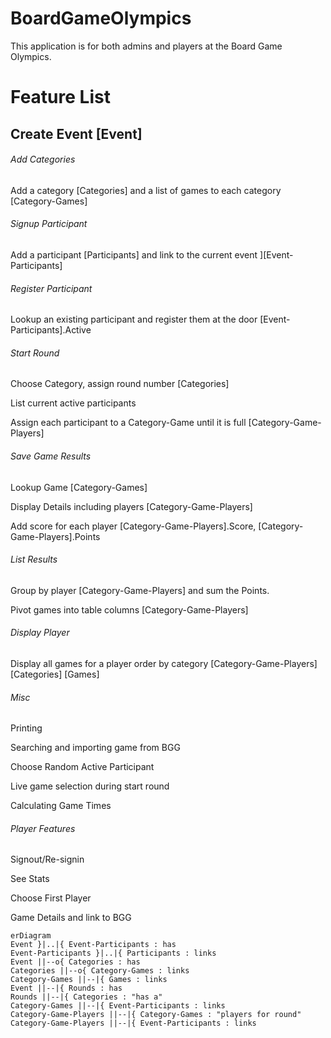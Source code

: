 # BoardGameOlympics
This application is for both admins and players at the Board Game Olympics. 

# Feature List
## Create Event [Event]

###### Add Categories
Add a category [Categories] and a list of games to each category [Category-Games]

###### Signup Participant
Add a participant [Participants] and link to the current event ][Event-Participants]

###### Register Participant
Lookup an existing participant and register them at the door [Event-Participants].Active

###### Start Round
Choose Category, assign round number [Categories]

List current active participants

Assign each participant to a Category-Game until it is full [Category-Game-Players]

###### Save Game Results
Lookup Game [Category-Games] 

Display Details including players [Category-Game-Players]

Add score for each player [Category-Game-Players].Score,  [Category-Game-Players].Points

###### List Results
Group by player [Category-Game-Players] and sum the Points.

Pivot games into table columns [Category-Game-Players]

###### Display Player
Display all games for a player order by category [Category-Game-Players] [Categories] [Games]

###### Misc
Printing

Searching and importing game from BGG

Choose Random Active Participant

Live game selection during start round

Calculating Game Times

###### Player Features
Signout/Re-signin

See Stats

Choose First Player

Game Details and link to BGG








```mermaid
erDiagram
Event }|..|{ Event-Participants : has
Event-Participants }|..|{ Participants : links
Event ||--o{ Categories : has
Categories ||--o{ Category-Games : links
Category-Games ||--|{ Games : links
Event ||--|{ Rounds : has
Rounds ||--|{ Categories : "has a"
Category-Games ||--|{ Event-Participants : links
Category-Game-Players ||--|{ Category-Games : "players for round"
Category-Game-Players ||--|{ Event-Participants : links

```
